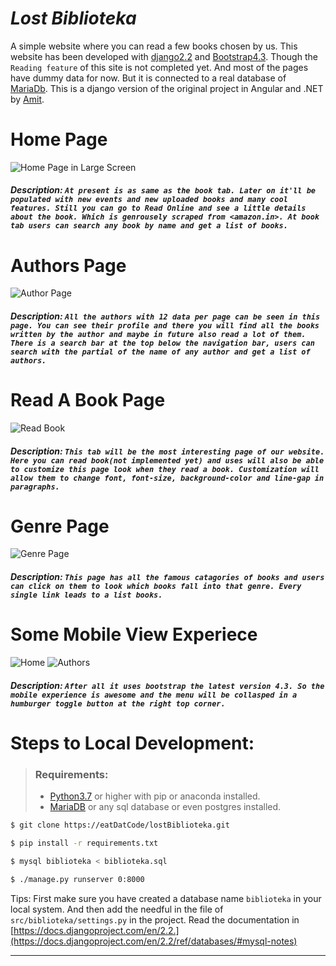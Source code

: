 # _Lost Biblioteka_

 A simple website where you can read a few books chosen by us. This website has been developed with [django2.2](https://djangoproject.com) and [Bootstrap4.3](https://getbootstrap.com). Though the `Reading feature` of this site is not completed yet. And most of the pages have dummy data for now. But it is connected to a real database of [MariaDb](https://mariadb.org). This is a django version of the original project in Angular and .NET by [Amit](https://github.com/amit5211/Bibliotheca.git). 
 
 # Home Page
 
 ![Home Page in Large Screen](screenshots/home-page-large.png)
 
 ##### _Description_: `At present is as same as the book tab. Later on it'll be populated with new events and new uploaded books and many cool features. Still you can go to Read Online and see a little details about the book. Which is genrousely scraped from <amazon.in>. At book tab users can search any book by name and get a list of books.`
 
 # Authors Page
 
 ![Author Page](screenshots/authors-large.png)
 
 ##### _Description_: `All the authors with 12 data per page can be seen in this page. You can see their profile and there you will find all the books written by the author and maybe in future also read a lot of them. There is a search bar at the top below the navigation bar, users can search with the partial of the name of any author and get a list of authors.`
 
 # Read A Book Page
 
 ![Read Book](screenshots/read-book-large.png)
 
  ##### _Description_: `This tab will be the most interesting page of our website. Here you can read book(not implemented yet) and uses will also be able to customize this page look when they read a book. Customization will allow them to change font, font-size, background-color and line-gap in paragraphs.`
  
 # Genre Page
 
 ![Genre Page](screenshots/genre-large.png)
 
  ##### _Description_: `This page has all the famous catagories of books and users can click on them to look which books fall into that genre. Every single link leads to a list books.`
  
 # Some Mobile View Experiece
 ![Home](screenshots/home-mobile.png) ![Authors](screenshots/authors-mobile.png)
  ##### _Description_: `After all it uses bootstrap the latest version 4.3. So the mobile experience is awesome and the menu will be collasped in a humburger toggle button at the right top corner.`
  
  
# Steps to Local Development:
> ### Requirements:
> * [Python3.7](https://python.org) or higher with pip or anaconda installed.
> * [MariaDB](https://mariadb.org) or any sql database or even postgres installed.
>   


```bash
$ git clone https://eatDatCode/lostBiblioteka.git

$ pip install -r requirements.txt

$ mysql biblioteka < biblioteka.sql 

$ ./manage.py runserver 0:8000
```

Tips: First make sure you have created a database name `biblioteka` in your local system. And then add the needful in the file of `src/biblioteka/settings.py` in the project. Read the documentation in [https://docs.djangoproject.com/en/2.2.](https://docs.djangoproject.com/en/2.2/ref/databases/#mysql-notes) <hr>
